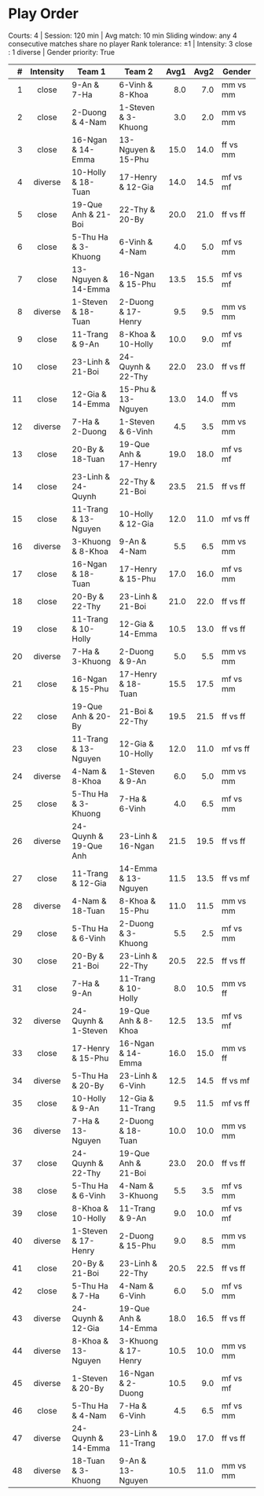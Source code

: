 # Play Order

Courts: 4 | Session: 120 min | Avg match: 10 min
Sliding window: any 4 consecutive matches share no player
Rank tolerance: ±1 | Intensity: 3 close : 1 diverse | Gender priority: True

| # | Intensity | Team 1 | Team 2 | Avg1 | Avg2 | Gender |
| -:|:---------:|--------|--------|-----:|-----:|--------|
| 1 | close | 9-An & 7-Ha | 6-Vinh & 8-Khoa | 8.0 | 7.0 | mm vs mm |
| 2 | close | 2-Duong & 4-Nam | 1-Steven & 3-Khuong | 3.0 | 2.0 | mm vs mm |
| 3 | close | 16-Ngan & 14-Emma | 13-Nguyen & 15-Phu | 15.0 | 14.0 | ff vs mm |
| 4 | diverse | 10-Holly & 18-Tuan | 17-Henry & 12-Gia | 14.0 | 14.5 | mf vs mf |
| 5 | close | 19-Que Anh & 21-Boi | 22-Thy & 20-By | 20.0 | 21.0 | ff vs ff |
| 6 | close | 5-Thu Ha & 3-Khuong | 6-Vinh & 4-Nam | 4.0 | 5.0 | mf vs mm |
| 7 | close | 13-Nguyen & 14-Emma | 16-Ngan & 15-Phu | 13.5 | 15.5 | mf vs mf |
| 8 | diverse | 1-Steven & 18-Tuan | 2-Duong & 17-Henry | 9.5 | 9.5 | mm vs mm |
| 9 | close | 11-Trang & 9-An | 8-Khoa & 10-Holly | 10.0 | 9.0 | mf vs mf |
| 10 | close | 23-Linh & 21-Boi | 24-Quynh & 22-Thy | 22.0 | 23.0 | ff vs ff |
| 11 | close | 12-Gia & 14-Emma | 15-Phu & 13-Nguyen | 13.0 | 14.0 | ff vs mm |
| 12 | diverse | 7-Ha & 2-Duong | 1-Steven & 6-Vinh | 4.5 | 3.5 | mm vs mm |
| 13 | close | 20-By & 18-Tuan | 19-Que Anh & 17-Henry | 19.0 | 18.0 | mf vs mf |
| 14 | close | 23-Linh & 24-Quynh | 22-Thy & 21-Boi | 23.5 | 21.5 | ff vs ff |
| 15 | close | 11-Trang & 13-Nguyen | 10-Holly & 12-Gia | 12.0 | 11.0 | mf vs ff |
| 16 | diverse | 3-Khuong & 8-Khoa | 9-An & 4-Nam | 5.5 | 6.5 | mm vs mm |
| 17 | close | 16-Ngan & 18-Tuan | 17-Henry & 15-Phu | 17.0 | 16.0 | mf vs mm |
| 18 | close | 20-By & 22-Thy | 23-Linh & 21-Boi | 21.0 | 22.0 | ff vs ff |
| 19 | close | 11-Trang & 10-Holly | 12-Gia & 14-Emma | 10.5 | 13.0 | ff vs ff |
| 20 | diverse | 7-Ha & 3-Khuong | 2-Duong & 9-An | 5.0 | 5.5 | mm vs mm |
| 21 | close | 16-Ngan & 15-Phu | 17-Henry & 18-Tuan | 15.5 | 17.5 | mf vs mm |
| 22 | close | 19-Que Anh & 20-By | 21-Boi & 22-Thy | 19.5 | 21.5 | ff vs ff |
| 23 | close | 11-Trang & 13-Nguyen | 12-Gia & 10-Holly | 12.0 | 11.0 | mf vs ff |
| 24 | diverse | 4-Nam & 8-Khoa | 1-Steven & 9-An | 6.0 | 5.0 | mm vs mm |
| 25 | close | 5-Thu Ha & 3-Khuong | 7-Ha & 6-Vinh | 4.0 | 6.5 | mf vs mm |
| 26 | diverse | 24-Quynh & 19-Que Anh | 23-Linh & 16-Ngan | 21.5 | 19.5 | ff vs ff |
| 27 | close | 11-Trang & 12-Gia | 14-Emma & 13-Nguyen | 11.5 | 13.5 | ff vs mf |
| 28 | diverse | 4-Nam & 18-Tuan | 8-Khoa & 15-Phu | 11.0 | 11.5 | mm vs mm |
| 29 | close | 5-Thu Ha & 6-Vinh | 2-Duong & 3-Khuong | 5.5 | 2.5 | mf vs mm |
| 30 | close | 20-By & 21-Boi | 23-Linh & 22-Thy | 20.5 | 22.5 | ff vs ff |
| 31 | close | 7-Ha & 9-An | 11-Trang & 10-Holly | 8.0 | 10.5 | mm vs ff |
| 32 | diverse | 24-Quynh & 1-Steven | 19-Que Anh & 8-Khoa | 12.5 | 13.5 | mf vs mf |
| 33 | close | 17-Henry & 15-Phu | 16-Ngan & 14-Emma | 16.0 | 15.0 | mm vs ff |
| 34 | diverse | 5-Thu Ha & 20-By | 23-Linh & 6-Vinh | 12.5 | 14.5 | ff vs mf |
| 35 | close | 10-Holly & 9-An | 12-Gia & 11-Trang | 9.5 | 11.5 | mf vs ff |
| 36 | diverse | 7-Ha & 13-Nguyen | 2-Duong & 18-Tuan | 10.0 | 10.0 | mm vs mm |
| 37 | close | 24-Quynh & 22-Thy | 19-Que Anh & 21-Boi | 23.0 | 20.0 | ff vs ff |
| 38 | close | 5-Thu Ha & 6-Vinh | 4-Nam & 3-Khuong | 5.5 | 3.5 | mf vs mm |
| 39 | close | 8-Khoa & 10-Holly | 11-Trang & 9-An | 9.0 | 10.0 | mf vs mf |
| 40 | diverse | 1-Steven & 17-Henry | 2-Duong & 15-Phu | 9.0 | 8.5 | mm vs mm |
| 41 | close | 20-By & 21-Boi | 23-Linh & 22-Thy | 20.5 | 22.5 | ff vs ff |
| 42 | close | 5-Thu Ha & 7-Ha | 4-Nam & 6-Vinh | 6.0 | 5.0 | mf vs mm |
| 43 | diverse | 24-Quynh & 12-Gia | 19-Que Anh & 14-Emma | 18.0 | 16.5 | ff vs ff |
| 44 | diverse | 8-Khoa & 13-Nguyen | 3-Khuong & 17-Henry | 10.5 | 10.0 | mm vs mm |
| 45 | diverse | 1-Steven & 20-By | 16-Ngan & 2-Duong | 10.5 | 9.0 | mf vs mf |
| 46 | close | 5-Thu Ha & 4-Nam | 7-Ha & 6-Vinh | 4.5 | 6.5 | mf vs mm |
| 47 | diverse | 24-Quynh & 14-Emma | 23-Linh & 11-Trang | 19.0 | 17.0 | ff vs ff |
| 48 | diverse | 18-Tuan & 3-Khuong | 9-An & 13-Nguyen | 10.5 | 11.0 | mm vs mm |

